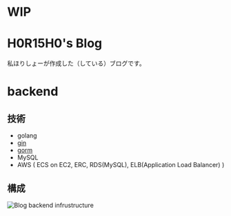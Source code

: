 # WIP

# H0R15H0's Blog
私ほりしょーが作成した（している）ブログです。

# backend

## 技術
- golang
- [gin](https://github.com/gin-gonic/gin)
- [gorm](https://github.com/go-gorm/gorm)
- MySQL
- AWS ( ECS on EC2, ERC, RDS(MySQL), ELB(Application Load Balancer) )

## 構成
![Blog backend infrustructure](/doc/images/blog_api_infrustructure.png?raw=true "Blog Backend Infrustructure")
